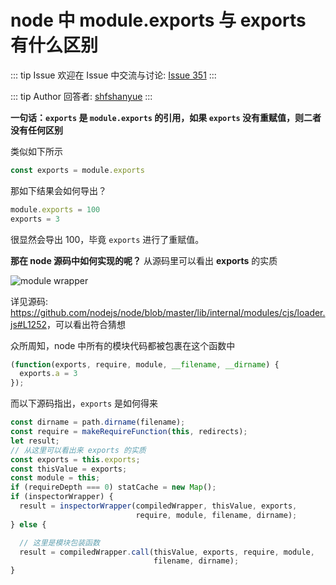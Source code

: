 # node 中 module.exports 与 exports 有什么区别



::: tip Issue 
 欢迎在 Issue 中交流与讨论: [Issue 351](https://github.com/shfshanyue/Daily-Question/issues/351) 
:::

::: tip Author 
回答者: [shfshanyue](https://github.com/shfshanyue) 
:::

**一句话：`exports` 是 `module.exports` 的引用，如果 `exports` 没有重赋值，则二者没有任何区别**

类似如下所示

``` js
const exports = module.exports
```

那如下结果会如何导出？

``` js
module.exports = 100
exports = 3
```

很显然会导出 100，毕竟 `exports` 进行了重赋值。

**那在 node 源码中如何实现的呢？** 从源码里可以看出 **exports** 的实质

![module wrapper](https://shanyue.tech/assets/img/module-wrapper.70557e4e.png)

详见源码: <https://github.com/nodejs/node/blob/master/lib/internal/modules/cjs/loader.js#L1252>，可以看出符合猜想

众所周知，node 中所有的模块代码都被包裹在这个函数中

``` js
(function(exports, require, module, __filename, __dirname) {
  exports.a = 3
});
```

而以下源码指出，`exports` 是如何得来

``` js
const dirname = path.dirname(filename);
const require = makeRequireFunction(this, redirects);
let result;
// 从这里可以看出来 exports 的实质
const exports = this.exports;
const thisValue = exports;
const module = this;
if (requireDepth === 0) statCache = new Map();
if (inspectorWrapper) {
  result = inspectorWrapper(compiledWrapper, thisValue, exports,
                            require, module, filename, dirname);
} else {

  // 这里是模块包装函数
  result = compiledWrapper.call(thisValue, exports, require, module,
                                filename, dirname);
}
```

